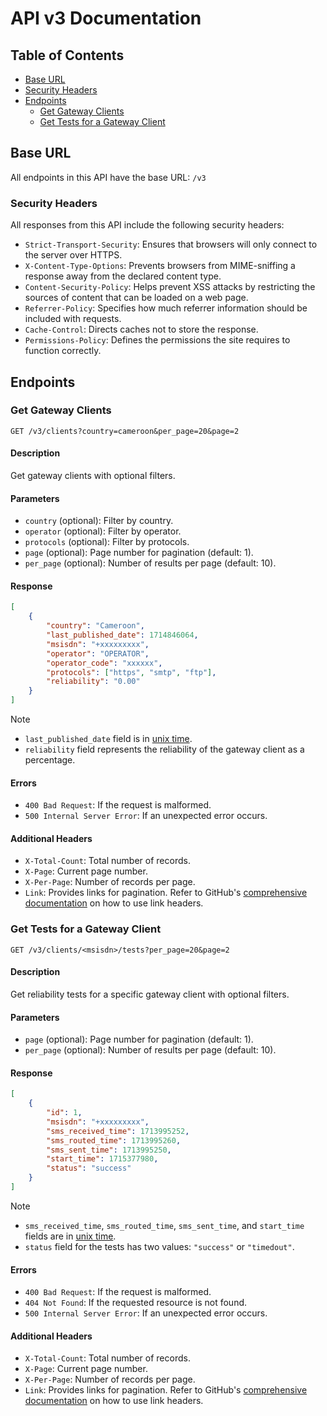 # API v3 Documentation

## Table of Contents

- [Base URL](#base-url)
- [Security Headers](#security-headers)
- [Endpoints](#endpoints)
  - [Get Gateway Clients](#get-gateway-clients)
  - [Get Tests for a Gateway Client](#get-tests-for-a-gateway-client)

## Base URL

All endpoints in this API have the base URL: `/v3`

### Security Headers

All responses from this API include the following security headers:

- `Strict-Transport-Security`: Ensures that browsers will only connect to the
  server over HTTPS.
- `X-Content-Type-Options`: Prevents browsers from MIME-sniffing a response away
  from the declared content type.
- `Content-Security-Policy`: Helps prevent XSS attacks by restricting the
  sources of content that can be loaded on a web page.
- `Referrer-Policy`: Specifies how much referrer information should be included
  with requests.
- `Cache-Control`: Directs caches not to store the response.
- `Permissions-Policy`: Defines the permissions the site requires to function
  correctly.

## Endpoints

### Get Gateway Clients

```http
GET /v3/clients?country=cameroon&per_page=20&page=2
```

#### Description

Get gateway clients with optional filters.

#### Parameters

- `country` (optional): Filter by country.
- `operator` (optional): Filter by operator.
- `protocols` (optional): Filter by protocols.
- `page` (optional): Page number for pagination (default: 1).
- `per_page` (optional): Number of results per page (default: 10).

#### Response

```json
[
	{
		"country": "Cameroon",
		"last_published_date": 1714846064,
		"msisdn": "+xxxxxxxxx",
		"operator": "OPERATOR",
		"operator_code": "xxxxxx",
		"protocols": ["https", "smtp", "ftp"],
		"reliability": "0.00"
	}
]
```

> [!NOTE]
>
> - `last_published_date` field is in
>   [unix time](https://en.wikipedia.org/wiki/Unix_time).
> - `reliability` field represents the reliability of the gateway client as a
>   percentage.

#### Errors

- `400 Bad Request`: If the request is malformed.
- `500 Internal Server Error`: If an unexpected error occurs.

#### Additional Headers

- `X-Total-Count`: Total number of records.
- `X-Page`: Current page number.
- `X-Per-Page`: Number of records per page.
- `Link`: Provides links for pagination. Refer to GitHub's
  [comprehensive documentation](https://docs.github.com/en/rest/using-the-rest-api/using-pagination-in-the-rest-api?apiVersion=2022-11-28#using-link-headers)
  on how to use link headers.

### Get Tests for a Gateway Client

```http
GET /v3/clients/<msisdn>/tests?per_page=20&page=2
```

#### Description

Get reliability tests for a specific gateway client with optional filters.

#### Parameters

- `page` (optional): Page number for pagination (default: 1).
- `per_page` (optional): Number of results per page (default: 10).

#### Response

```json
[
	{
		"id": 1,
		"msisdn": "+xxxxxxxxx",
		"sms_received_time": 1713995252,
		"sms_routed_time": 1713995260,
		"sms_sent_time": 1713995250,
		"start_time": 1715377980,
		"status": "success"
	}
]
```

> [!NOTE]
>
> - `sms_received_time`, `sms_routed_time`, `sms_sent_time`, and `start_time`
>   fields are in [unix time](https://en.wikipedia.org/wiki/Unix_time).
> - `status` field for the tests has two values: `"success"` or `"timedout"`.

#### Errors

- `400 Bad Request`: If the request is malformed.
- `404 Not Found`: If the requested resource is not found.
- `500 Internal Server Error`: If an unexpected error occurs.

#### Additional Headers

- `X-Total-Count`: Total number of records.
- `X-Page`: Current page number.
- `X-Per-Page`: Number of records per page.
- `Link`: Provides links for pagination. Refer to GitHub's
  [comprehensive documentation](https://docs.github.com/en/rest/using-the-rest-api/using-pagination-in-the-rest-api?apiVersion=2022-11-28#using-link-headers)
  on how to use link headers.
